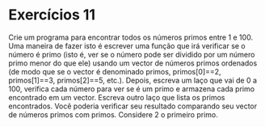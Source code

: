# Exercícios 11

Crie um programa para encontrar todos os números primos entre 1 e 100. Uma maneira de fazer isto é escrever uma função que irá verificar se o número é primo (isto é, ver se o número pode ser dividido por um número primo menor do que ele) usando um vector de números primos ordenados (de modo que se o vector é denominado primos, primos[0]==2, primos[1]==3, primos[2]==5, etc.). Depois, escreva um laço que vai de 0 a 100, verifica cada número para ver se é um primo e armazena cada primo encontrado em um vector. Escreva outro laço que lista os primos encontrados. Você poderia verificar seu resultado comparando seu vector de números primos com primos. Considere 2 o primeiro primo.
